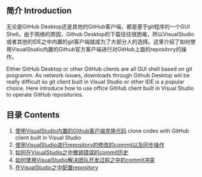 ## 简介   Introduction

无论是GitHub Desktop还是其他的GitHub客户端，都是基于git程序的一个GUI Shell。由于网络的原因，Github Desktop的下载往往很困难，所以VisualStudio或者其他的IDE之中内置的git客户端就成为了大部分人的选择。这里介绍了如何使用VisualStudio内置的Github官方客户端进行对GitHub上面的repository的操作。

Either GitHub Desktop or other GitHub clients are all GUI shell based on git programm. As network issues, downloads through Github Desktop will be really difficult so git client built in Visual Studio or other IDE is a popular choice. Here introduce how to use office GitHub client built in Visual Studio to operate GitHub repositories.

## 目录  Contents

1. [使用VisualStudio内置的Github客户端克隆代码](./section-1-clone_repository.md)  clone codes with GitHub client built in Visual Studio
2. [使用VisualStudio进行repository的修改的commit以及同步操作]()
3. [如何在VisualStudio之中撤销错误的commit历史]()
4. [如何使用VisualStudio解决团队开发过程之中的commit冲突]()
5. [在VisualStudio之中配置repository]()



